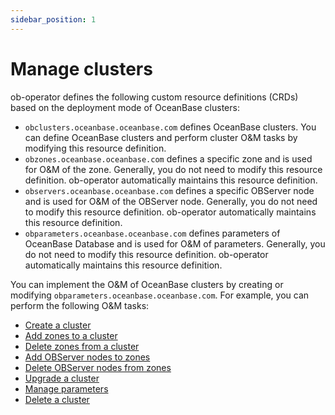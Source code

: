 ```yaml
---
sidebar_position: 1
---
```


# Manage clusters

ob-operator defines the following custom resource definitions (CRDs) based on the deployment mode of OceanBase clusters:

* `obclusters.oceanbase.oceanbase.com` defines OceanBase clusters. You can define OceanBase clusters and perform cluster O&M tasks by modifying this resource definition.
* `obzones.oceanbase.oceanbase.com` defines a specific zone and is used for O&M of the zone. Generally, you do not need to modify this resource definition. ob-operator automatically maintains this resource definition.
* `observers.oceanbase.oceanbase.com` defines a specific OBServer node and is used for O&M of the OBServer node. Generally, you do not need to modify this resource definition. ob-operator automatically maintains this resource definition.
* `obparameters.oceanbase.oceanbase.com` defines parameters of OceanBase Database and is used for O&M of parameters. Generally, you do not need to modify this resource definition. ob-operator automatically maintains this resource definition.

You can implement the O&M of OceanBase clusters by creating or modifying `obparameters.oceanbase.oceanbase.com`. For example, you can perform the following O&M tasks:

* [Create a cluster](200.create-cluster.md)
* [Add zones to a cluster](./300.zone-management/100.add-zone.md)
* [Delete zones from a cluster](./300.zone-management/200.delete-zone.md)
* [Add OBServer nodes to zones](./400.server-management/100.add-server.md)
* [Delete OBServer nodes from zones](./400.server-management/200.delete-server.md)
* [Upgrade a cluster](500.upgrade-cluster-of-ob-operator.md)
* [Manage parameters](600.parameter-management.md)
* [Delete a cluster](700.delete-cluster.md)
